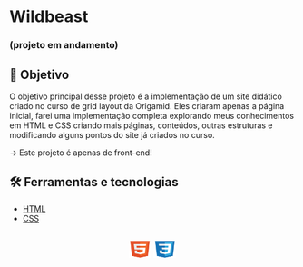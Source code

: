 # Wildbeast
### (projeto em andamento)

## 📌 Objetivo
O objetivo principal desse projeto é a implementação de um site didático criado no curso de grid layout da Origamid. Eles criaram apenas a página inicial, farei uma implementação completa explorando meus conhecimentos em HTML e CSS criando mais páginas, conteúdos, outras estruturas e modificando alguns pontos do site já criados no curso.
<P>-> Este projeto é apenas de front-end!</P>


## 🛠️ Ferramentas e tecnologias

* [HTML](https://developer.mozilla.org/pt-BR/docs/Web/HTML)
* [CSS](https://developer.mozilla.org/pt-BR/docs/Web/CSS)

<div style="display: inline_block; padding: 0 auto" align="center"><br>
  <img align="center" alt="HTML" height="30" width="40" href="#" src="https://raw.githubusercontent.com/devicons/devicon/master/icons/html5/html5-original.svg">
  <img align="center" alt="CSS" height="30" width="40" href="#" src="https://raw.githubusercontent.com/devicons/devicon/master/icons/css3/css3-original.svg">
</div>

